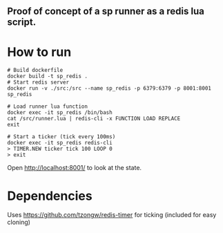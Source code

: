 Proof of concept of a sp runner as a redis lua script.
-----

How to run
====

```
# Build dockerfile
docker build -t sp_redis .
# Start redis server
docker run -v ./src:/src --name sp_redis -p 6379:6379 -p 8001:8001 sp_redis

# Load runner lua function
docker exec -it sp_redis /bin/bash
cat /src/runner.lua | redis-cli -x FUNCTION LOAD REPLACE
exit

# Start a ticker (tick every 100ms)
docker exec -it sp_redis redis-cli
> TIMER.NEW ticker tick 100 LOOP 0
> exit

```
Open <http://localhost:8001/> to look at the state.


Dependencies
====
Uses https://github.com/tzongw/redis-timer for ticking (included for easy cloning)
